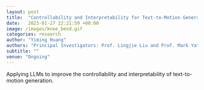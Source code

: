 ```yaml
---
layout: post
title:  "Controllability and Interpretability for Text-to-Motion Generation using LLMs"
date:   2023-01-27 22:21:59 +00:00
image: /images/knee_bend.gif
categories: research
author: "Yiming Huang"
authors: "Principal Investigators: Prof. Lingjie Liu and Prof. Mark Yatskar" 
subtitle: ""
venue: "Ongoing"
---
```


Applying LLMs to improve the controllability and interpretability of text-to-motion generation.
